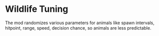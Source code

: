 # Wildlife Tuning

The mod randomizes various parameters for animals like spawn intervals, hitpoint, range, speed, decision chance, so animals are less predictable.
